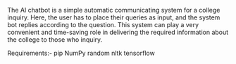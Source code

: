 The AI chatbot is a simple automatic communicating system for a college inquiry. Here, the user has to place their queries as input, and the system bot replies according to the question. This system can play a very convenient and time-saving role in delivering the required information about the college to those who inquiry.

Requirements:-
pip
NumPy
random
nltk
tensorflow
